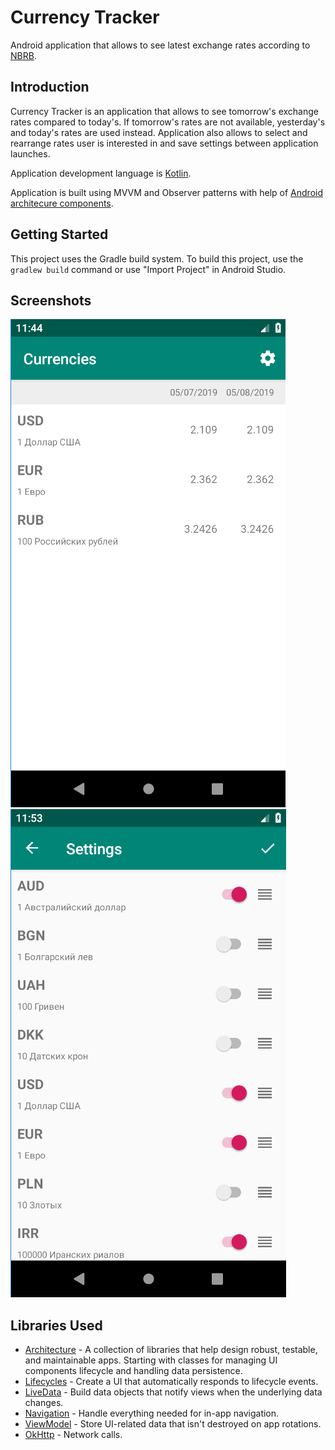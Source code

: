 Currency Tracker
================
Android application that allows to see latest exchange rates according to [NBRB](https://www.nbrb.by/).

Introduction
------------
Currency Tracker is an application that allows to see tomorrow's exchange rates compared to today's. If tomorrow's rates are not available, yesterday's and today's rates are used instead. Application also allows to select and rearrange rates user is interested in and save settings between application launches.

Application development language is [Kotlin](https://kotlinlang.org/).

Application is built using MVVM and Observer patterns with help of [Android architecure components](https://developer.android.com/topic/libraries/architecture).

Getting Started
---------------
This project uses the Gradle build system. To build this project, use the
`gradlew build` command or use "Import Project" in Android Studio.

Screenshots
-----------
![Exchange rates](screenshots/main.png "Exchange rates list")
![Settings](screenshots/settings.png "Exchange rates settings")

Libraries Used
--------------
* [Architecture][1] - A collection of libraries that help design robust, testable, and
  maintainable apps. Starting with classes for managing UI components lifecycle and handling data
  persistence.
* [Lifecycles][2] - Create a UI that automatically responds to lifecycle events.
* [LiveData][3] - Build data objects that notify views when the underlying data changes.
* [Navigation][4] - Handle everything needed for in-app navigation.
* [ViewModel][5] - Store UI-related data that isn't destroyed on app rotations.
* [OkHttp][6] - Network calls.


[1]: https://developer.android.com/jetpack/arch/
[2]: https://developer.android.com/topic/libraries/architecture/lifecycle
[3]: https://developer.android.com/topic/libraries/architecture/livedata
[4]: https://developer.android.com/topic/libraries/architecture/navigation/
[5]: https://developer.android.com/topic/libraries/architecture/viewmodel
[6]: https://github.com/square/okhttp